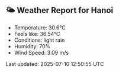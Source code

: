 <!-- WEATHER-START -->
## 🌤 Weather Report for Hanoi

- Temperature: 30.6°C
- Feels like: 36.54°C
- Conditions: light rain
- Humidity: 70%
- Wind Speed: 3.09 m/s

Last updated: 2025-07-10 12:50:55 UTC
<!-- WEATHER-END -->

